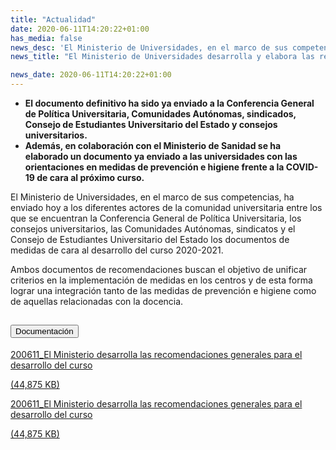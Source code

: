 ```yaml
---
title: "Actualidad"
date: 2020-06-11T14:20:22+01:00
has_media: false
news_desc: 'El Ministerio de Universidades, en el marco de sus competencias, ha enviado hoy a los diferentes actores de la comunidad universitaria entre los que se encuentran la Conferencia General de Política Universitaria, los consejos universitarios, las Comunidades Autónomas, sindicatos y el Consejo de Estudiantes Universitario del Estado los documentos de medidas de cara al desarrollo del curso 2020-2021.<b>Este contenido incluye:</b> <i class="fal fa-file-</a><i class="fas fa-external-link-alt"></i> </a><i class="fas fa-external-link-alt"></i>_icon"></i>'
news_title: "El Ministerio de Universidades desarrolla y elabora las recomendaciones generales para el desarrollo del curso 2020-2021"

news_date: 2020-06-11T14:20:22+01:00
---
```

<ul>
<li><b>El documento definitivo ha sido ya enviado a la Conferencia General de Pol&iacute;tica Universitaria, Comunidades Aut&oacute;nomas, sindicados, Consejo de Estudiantes Universitario del Estado y consejos universitarios.</b></li>
<li><b>Adem&aacute;s, en colaboraci&oacute;n con el Ministerio de Sanidad se ha elaborado un documento ya enviado a las universidades con las orientaciones en medidas de prevenci&oacute;n e higiene frente a la COVID-19 de cara al pr&oacute;ximo curso.</b></li>
</ul>
<p>El Ministerio de Universidades, en el marco de sus competencias, ha enviado hoy a los diferentes actores de la comunidad universitaria entre los que se encuentran la Conferencia General de Pol&iacute;tica Universitaria, los consejos universitarios, las Comunidades Aut&oacute;nomas, sindicatos y el Consejo de Estudiantes Universitario del Estado los documentos de medidas de cara al desarrollo del curso 2020-2021.</p>
<p>Ambos documentos de recomendaciones buscan el objetivo de unificar criterios en la implementaci&oacute;n de medidas en los centros y de esta forma lograr una integraci&oacute;n tanto de las medidas de prevenci&oacute;n e higiene como de aquellas relacionadas con la docencia.</p>
<section>
    <article>
        <div class="container">
            <div class="row my-45 justify-content-md-center">
                <div class="col-md-10 content_collapse">
                    <div class="accordion accordion_alt" id="accordeonAlt">
                        <div class="accordion-item">
                            <h2 class="accordion-header" id="accordionAltHeading2">
                                <button class="accordion-button expanded" type="button" data-bs-toggle="collapse" data-bs-target="#accordionAlt2" aria-expanded="false" aria-controls="accordionAlt2">
                                    <span class="icon"><i class="fas fa-file-pdf"></i></span>Documentación
                                </button>
                            </h2>
                            <div id="accordionAlt2" class="accordion-collapse collapse show" aria-labelledby="accordionAltHeading2">
                                <div class="accordion-body">
                                    <div id="section_link">
                                        <div class="container-fluid sp">
                                            <div class="row w-100">
                                                <div class="col-lg-12 cards_download_cnt">
                                                    <div class="row jcc_mobile">
                                                        <div class="download_card">
                                                            <a class="card flex-column" href="{{<siteurl>}}documentos/PDF/news/MinisterioUniversidadesDesarrollaRecomendaciones.pdf" target="_blank">
                                                                <div class="card-header">
                                                                    <i class="fal fa-download"></i>
                                                                </div>
                                                                <div class="card-body">
                                                                    <p class="text_body">200611_El Ministerio desarrolla las recomendaciones generales para el desarrollo del curso</p>
                                                                    <p class="text_file">
                                                                        <i class="fal fa-file-pdf pdf_icon"></i> (44,875 KB)
                                                                    </p>
                                                                </div>
                                                            </a>
                                                        </div>
                                                    </div>
                                                </div>
                                                <!-- MOBILE VERSION WITH SLIDER -->
                                                <div class="col-12" id="section_box_download_card_slider">
                                                    <div class="swiper" id="slider_download_archive">
                                                        <div class="swiper-wrapper">
                                                        <div class="swiper-slide">
                                                            <div class="download_card">
                                                                <a class="card" href="{{<siteurl>}}documentos/PDF/news/MinisterioUniversidadesDesarrollaRecomendaciones.pdf" target="_blank">
                                                                    <div class="card-header">
                                                                        <i class="fal fa-download"></i>
                                                                    </div>
                                                                    <div class="card-body">
                                                                        <p class="text_body">200611_El Ministerio desarrolla las recomendaciones generales para el desarrollo del curso</p>
                                                                        <p class="text_file">
                                                                            <i class="fal fa-file-pdf pdf_icon"></i>(44,875 KB)
                                                                        </p>
                                                                    </div>
                                                                </a>
                                                            </div>
                                                        </div>
                                                        </div>
                                                        <div class="swiper-pagination"></div>
                                                    </div>
                                                </div>
                                            </div>
                                        </div>
                                    </div>
                                </div>
                            </div>
                        </div>
                    </div>
                </div>
            </div>
        </div>
    </article> 
</section>